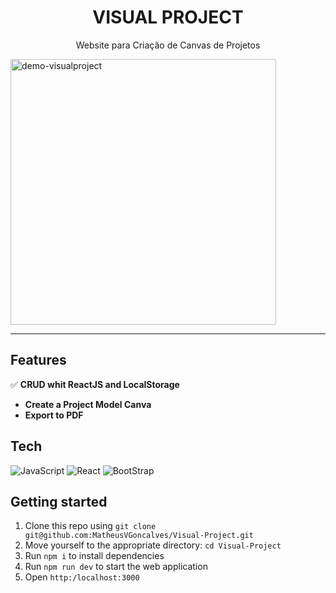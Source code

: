 

<h1 align="center">
VISUAL PROJECT
</h1>

<p align="center">Website para Criação de Canvas de Projetos</p>

<div>
  <img src="https://user-images.githubusercontent.com/97061067/168892351-7ded3a7e-f111-4df8-8c97-bc076bcbc166.mp4" alt="demo-visualproject" height="425">
</div>

<hr />

## Features

✅ **CRUD whit ReactJS and LocalStorage**
- **Create a Project Model Canva**
- **Export to PDF**

## Tech

  ![JavaScript](https://img.shields.io/badge/-JavaScript-333333?style=flat&logo=javascript)
  ![React](https://img.shields.io/badge/-React-333333?style=flat&logo=react)
  ![BootStrap](https://img.shields.io/badge/-BootStrap-333333?style=flat&logo=bootstrap)

## Getting started

1. Clone this repo using `git clone git@github.com:MatheusVGoncalves/Visual-Project.git`
2. Move yourself to the appropriate directory: `cd Visual-Project`
4. Run `npm i` to install dependencies
4. Run `npm run dev` to start the web application
5. Open `http:/localhost:3000`

